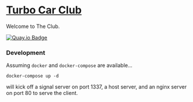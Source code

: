 # [Turbo Car Club][]

Welcome to The Club.

[![Quay.io Badge]][Quay.io]

### Development

Assuming `docker` and `docker-compose` are available...

```
docker-compose up -d
```

will kick off a signal server on port 1337, a host server, and an
nginx server on port 80 to serve the client.

[Turbo Car Club]: http://turbocar.club
[Quay.io Badge]: https://quay.io/repository/caseywebdev/turbo-car-club/status
[Quay.io]: https://quay.io/repository/caseywebdev/turbo-car-club
